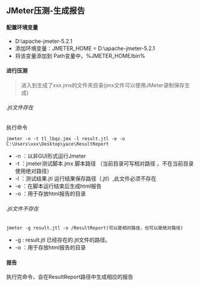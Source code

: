 ## JMeter压测-生成报告

#### 配置环境变量

* D:\apache-jmeter-5.2.1
* 添加环境变量：JMETER_HOME = D:\apache-jmeter-5.2.1
* 将该变量添加到 Path变量中，%JMETER_HOME/bin%

#### 进行压测

> 进入到生成了xxx.jmx的文件夹目录(jmx文件可以使用JMeter录制保存生成)

###### .jtl文件存在

执行命令

```
jmeter -n -t tl_lbqz.jmx -l result.jtl -e -o C:\Users\xxx\Desktop\yace\ResultReport
```

* -n ：以非GUI形式运行Jmeter
* -t ：jmeter测试脚本.jmx 脚本路径 （当前目录可写相对路径 ，不在当前目录使用绝对路径）
* -l ：测试结果.jtl 运行结果保存路径（.jtl）,此文件必须不存在
* -e ：在脚本运行结束后生成html报告
* -o ：用于存放html报告的目录

###### .jtl文件不存在

```
jmeter -g result.jtl -o /ResultReport(可以是相对路径，也可以是绝对路径)
```

* -g : result.jtl 已经存在的.jtl文件的路径。
* -o ：用于存放html报告的目录

#### 报告

执行完命令，会在ResultReport路径中生成相应的报告